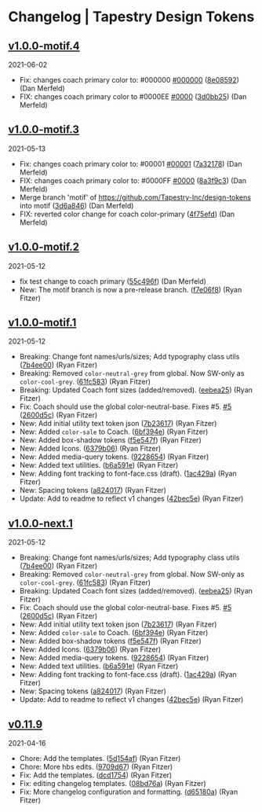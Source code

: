 # Changelog | Tapestry Design Tokens

## [v1.0.0-motif.4](https://github.com/Tapestry-Inc/design-tokens/compare/v1.0.0-motif.3...v1.0.0-motif.4)

2021-06-02

- Fix: changes coach primary color to: #000000 [#000000](https://github.com/Tapestry-Inc/design-tokens/issues/000000) ([8e08592](https://github.com/Tapestry-Inc/design-tokens/commit/8e08592)) (Dan Merfeld)
- FIX: changes coach primary color to #0000EE [#0000](https://github.com/Tapestry-Inc/design-tokens/issues/0000) ([3d0bb25](https://github.com/Tapestry-Inc/design-tokens/commit/3d0bb25)) (Dan Merfeld)

## [v1.0.0-motif.3](https://github.com/Tapestry-Inc/design-tokens/compare/v1.0.0-motif.2...v1.0.0-motif.3)

2021-05-13

- Fix: changes coach primary color to: #00001 [#00001](https://github.com/Tapestry-Inc/design-tokens/issues/00001) ([7a32178](https://github.com/Tapestry-Inc/design-tokens/commit/7a32178)) (Dan Merfeld)
- FIX: changes coach primary color to: #0000FF [#0000](https://github.com/Tapestry-Inc/design-tokens/issues/0000) ([8a3f9c3](https://github.com/Tapestry-Inc/design-tokens/commit/8a3f9c3)) (Dan Merfeld)
- Merge branch 'motif' of https://github.com/Tapestry-Inc/design-tokens into motif ([3d6a846](https://github.com/Tapestry-Inc/design-tokens/commit/3d6a846)) (Dan Merfeld)
- FIX: reverted color change for coach color-primary ([4f75efd](https://github.com/Tapestry-Inc/design-tokens/commit/4f75efd)) (Dan Merfeld)

## [v1.0.0-motif.2](https://github.com/Tapestry-Inc/design-tokens/compare/v1.0.0-motif.1...v1.0.0-motif.2)

2021-05-12

- fix test change to coach primary ([55c496f](https://github.com/Tapestry-Inc/design-tokens/commit/55c496f)) (Dan Merfeld)
- New: The motif branch is now a pre-release branch. ([f7e06f8](https://github.com/Tapestry-Inc/design-tokens/commit/f7e06f8)) (Ryan Fitzer)

## [v1.0.0-motif.1](https://github.com/Tapestry-Inc/design-tokens/compare/v0.11.9...v1.0.0-motif.1)

2021-05-12

- Breaking: Change font names/urls/sizes; Add typography class utils ([7b4ee00](https://github.com/Tapestry-Inc/design-tokens/commit/7b4ee00)) (Ryan Fitzer)
- Breaking: Removed `color-neutral-grey` from global. Now SW-only as `color-cool-grey`. ([61fc583](https://github.com/Tapestry-Inc/design-tokens/commit/61fc583)) (Ryan Fitzer)
- Breaking: Updated Coach font sizes (added/removed). ([eebea25](https://github.com/Tapestry-Inc/design-tokens/commit/eebea25)) (Ryan Fitzer)
- Fix: Coach should use the global color-neutral-base. Fixes #5. [#5](https://github.com/Tapestry-Inc/design-tokens/issues/5) ([2600d5c](https://github.com/Tapestry-Inc/design-tokens/commit/2600d5c)) (Ryan Fitzer)
- New: Add initial utility text token json ([7b23617](https://github.com/Tapestry-Inc/design-tokens/commit/7b23617)) (Ryan Fitzer)
- New: Added `color-sale` to Coach. ([6bf394e](https://github.com/Tapestry-Inc/design-tokens/commit/6bf394e)) (Ryan Fitzer)
- New: Added box-shadow tokens ([f5e547f](https://github.com/Tapestry-Inc/design-tokens/commit/f5e547f)) (Ryan Fitzer)
- New: Added Icons. ([6379b06](https://github.com/Tapestry-Inc/design-tokens/commit/6379b06)) (Ryan Fitzer)
- New: Added media-query tokens. ([9228654](https://github.com/Tapestry-Inc/design-tokens/commit/9228654)) (Ryan Fitzer)
- New: Added text utilities. ([b6a591e](https://github.com/Tapestry-Inc/design-tokens/commit/b6a591e)) (Ryan Fitzer)
- New: Adding font tracking to font-face.css (draft). ([1ac429a](https://github.com/Tapestry-Inc/design-tokens/commit/1ac429a)) (Ryan Fitzer)
- New: Spacing tokens ([a824017](https://github.com/Tapestry-Inc/design-tokens/commit/a824017)) (Ryan Fitzer)
- Update: Add to readme to reflect v1 changes ([42bec5e](https://github.com/Tapestry-Inc/design-tokens/commit/42bec5e)) (Ryan Fitzer)

## [v1.0.0-next.1](https://github.com/Tapestry-Inc/design-tokens/compare/v0.11.9...v1.0.0-next.1)

2021-05-12

- Breaking: Change font names/urls/sizes; Add typography class utils ([7b4ee00](https://github.com/Tapestry-Inc/design-tokens/commit/7b4ee00)) (Ryan Fitzer)
- Breaking: Removed `color-neutral-grey` from global. Now SW-only as `color-cool-grey`. ([61fc583](https://github.com/Tapestry-Inc/design-tokens/commit/61fc583)) (Ryan Fitzer)
- Breaking: Updated Coach font sizes (added/removed). ([eebea25](https://github.com/Tapestry-Inc/design-tokens/commit/eebea25)) (Ryan Fitzer)
- Fix: Coach should use the global color-neutral-base. Fixes #5. [#5](https://github.com/Tapestry-Inc/design-tokens/issues/5) ([2600d5c](https://github.com/Tapestry-Inc/design-tokens/commit/2600d5c)) (Ryan Fitzer)
- New: Add initial utility text token json ([7b23617](https://github.com/Tapestry-Inc/design-tokens/commit/7b23617)) (Ryan Fitzer)
- New: Added `color-sale` to Coach. ([6bf394e](https://github.com/Tapestry-Inc/design-tokens/commit/6bf394e)) (Ryan Fitzer)
- New: Added box-shadow tokens ([f5e547f](https://github.com/Tapestry-Inc/design-tokens/commit/f5e547f)) (Ryan Fitzer)
- New: Added Icons. ([6379b06](https://github.com/Tapestry-Inc/design-tokens/commit/6379b06)) (Ryan Fitzer)
- New: Added media-query tokens. ([9228654](https://github.com/Tapestry-Inc/design-tokens/commit/9228654)) (Ryan Fitzer)
- New: Added text utilities. ([b6a591e](https://github.com/Tapestry-Inc/design-tokens/commit/b6a591e)) (Ryan Fitzer)
- New: Adding font tracking to font-face.css (draft). ([1ac429a](https://github.com/Tapestry-Inc/design-tokens/commit/1ac429a)) (Ryan Fitzer)
- New: Spacing tokens ([a824017](https://github.com/Tapestry-Inc/design-tokens/commit/a824017)) (Ryan Fitzer)
- Update: Add to readme to reflect v1 changes ([42bec5e](https://github.com/Tapestry-Inc/design-tokens/commit/42bec5e)) (Ryan Fitzer)

## [v0.11.9](https://github.com/Tapestry-Inc/design-tokens/compare/v0.11.8...v0.11.9)

2021-04-16

- Chore: Add the templates. ([5d154af](https://github.com/Tapestry-Inc/design-tokens/commit/5d154af)) (Ryan Fitzer)
- Chore: More hbs edits. ([9709d67](https://github.com/Tapestry-Inc/design-tokens/commit/9709d67)) (Ryan Fitzer)
- Fix: Add the templates. ([dcd1754](https://github.com/Tapestry-Inc/design-tokens/commit/dcd1754)) (Ryan Fitzer)
- Fix: editing changelog templates. ([08bd76a](https://github.com/Tapestry-Inc/design-tokens/commit/08bd76a)) (Ryan Fitzer)
- Fix: More changelog configuration and formatting. ([d65180a](https://github.com/Tapestry-Inc/design-tokens/commit/d65180a)) (Ryan Fitzer)
